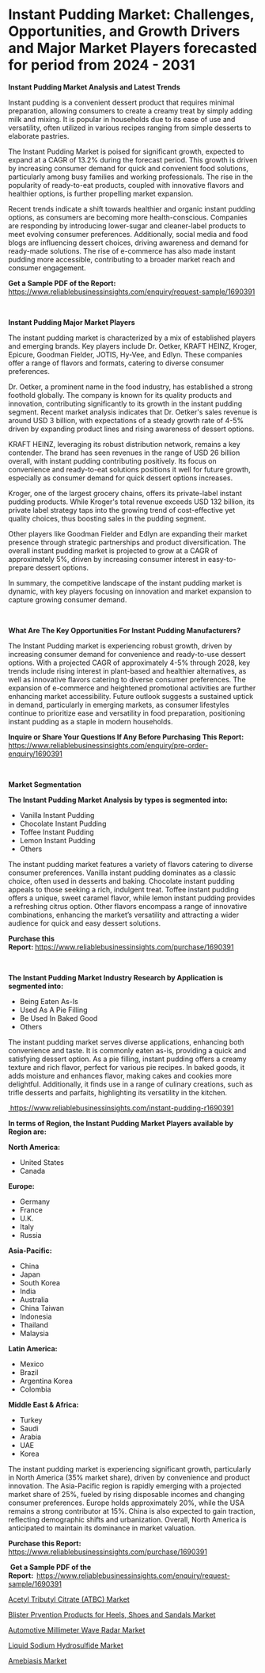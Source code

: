 <p><h1>Instant Pudding Market: Challenges, Opportunities, and Growth Drivers and Major Market Players forecasted for period from 2024 - 2031</h1></p><p><strong>Instant Pudding Market Analysis and Latest Trends</strong></p>
<p><p>Instant pudding is a convenient dessert product that requires minimal preparation, allowing consumers to create a creamy treat by simply adding milk and mixing. It is popular in households due to its ease of use and versatility, often utilized in various recipes ranging from simple desserts to elaborate pastries.</p><p>The Instant Pudding Market is poised for significant growth, expected to expand at a CAGR of 13.2% during the forecast period. This growth is driven by increasing consumer demand for quick and convenient food solutions, particularly among busy families and working professionals. The rise in the popularity of ready-to-eat products, coupled with innovative flavors and healthier options, is further propelling market expansion.</p><p>Recent trends indicate a shift towards healthier and organic instant pudding options, as consumers are becoming more health-conscious. Companies are responding by introducing lower-sugar and cleaner-label products to meet evolving consumer preferences. Additionally, social media and food blogs are influencing dessert choices, driving awareness and demand for ready-made solutions. The rise of e-commerce has also made instant pudding more accessible, contributing to a broader market reach and consumer engagement.</p></p>
<p><strong>Get a Sample PDF of the Report:&nbsp;</strong> <a href="https://www.reliablebusinessinsights.com/enquiry/request-sample/1690391?utm_campaign=1135&utm_medium=2&utm_source=Github&utm_content=ia&utm_term=17102024&utm_id=instant-pudding">https://www.reliablebusinessinsights.com/enquiry/request-sample/1690391</a></p>
<p>&nbsp;</p>
<p><strong>Instant Pudding Major Market Players</strong></p>
<p><p>The instant pudding market is characterized by a mix of established players and emerging brands. Key players include Dr. Oetker, KRAFT HEINZ, Kroger, Epicure, Goodman Fielder, JOTIS, Hy-Vee, and Edlyn. These companies offer a range of flavors and formats, catering to diverse consumer preferences.</p><p>Dr. Oetker, a prominent name in the food industry, has established a strong foothold globally. The company is known for its quality products and innovation, contributing significantly to its growth in the instant pudding segment. Recent market analysis indicates that Dr. Oetker's sales revenue is around USD 3 billion, with expectations of a steady growth rate of 4-5% driven by expanding product lines and rising awareness of dessert options.</p><p>KRAFT HEINZ, leveraging its robust distribution network, remains a key contender. The brand has seen revenues in the range of USD 26 billion overall, with instant pudding contributing positively. Its focus on convenience and ready-to-eat solutions positions it well for future growth, especially as consumer demand for quick dessert options increases.</p><p>Kroger, one of the largest grocery chains, offers its private-label instant pudding products. While Kroger's total revenue exceeds USD 132 billion, its private label strategy taps into the growing trend of cost-effective yet quality choices, thus boosting sales in the pudding segment.</p><p>Other players like Goodman Fielder and Edlyn are expanding their market presence through strategic partnerships and product diversification. The overall instant pudding market is projected to grow at a CAGR of approximately 5%, driven by increasing consumer interest in easy-to-prepare dessert options.</p><p>In summary, the competitive landscape of the instant pudding market is dynamic, with key players focusing on innovation and market expansion to capture growing consumer demand.</p></p>
<p>&nbsp;</p>
<p><strong>What Are The Key Opportunities For Instant Pudding Manufacturers?</strong></p>
<p><p>The Instant Pudding market is experiencing robust growth, driven by increasing consumer demand for convenience and ready-to-use dessert options. With a projected CAGR of approximately 4-5% through 2028, key trends include rising interest in plant-based and healthier alternatives, as well as innovative flavors catering to diverse consumer preferences. The expansion of e-commerce and heightened promotional activities are further enhancing market accessibility. Future outlook suggests a sustained uptick in demand, particularly in emerging markets, as consumer lifestyles continue to prioritize ease and versatility in food preparation, positioning instant pudding as a staple in modern households.</p></p>
<p><strong>Inquire or Share Your Questions If Any Before Purchasing This Report:</strong> <a href="https://www.reliablebusinessinsights.com/enquiry/pre-order-enquiry/1690391?utm_campaign=1135&utm_medium=2&utm_source=Github&utm_content=ia&utm_term=17102024&utm_id=instant-pudding">https://www.reliablebusinessinsights.com/enquiry/pre-order-enquiry/1690391</a></p>
<p>&nbsp;</p>
<p><strong>Market Segmentation</strong></p>
<p><strong>The Instant Pudding Market Analysis by types is segmented into:</strong></p>
<p><ul><li>Vanilla Instant Pudding</li><li>Chocolate Instant Pudding</li><li>Toffee Instant Pudding</li><li>Lemon Instant Pudding</li><li>Others</li></ul></p>
<p><p>The instant pudding market features a variety of flavors catering to diverse consumer preferences. Vanilla instant pudding dominates as a classic choice, often used in desserts and baking. Chocolate instant pudding appeals to those seeking a rich, indulgent treat. Toffee instant pudding offers a unique, sweet caramel flavor, while lemon instant pudding provides a refreshing citrus option. Other flavors encompass a range of innovative combinations, enhancing the market’s versatility and attracting a wider audience for quick and easy dessert solutions.</p></p>
<p><strong>Purchase this Report:&nbsp;</strong><a href="https://www.reliablebusinessinsights.com/purchase/1690391?utm_campaign=1135&utm_medium=2&utm_source=Github&utm_content=ia&utm_term=17102024&utm_id=instant-pudding">https://www.reliablebusinessinsights.com/purchase/1690391</a></p>
<p>&nbsp;</p>
<p><strong>The Instant Pudding Market Industry Research by Application is segmented into:</strong></p>
<p><ul><li>Being Eaten As-Is</li><li>Used As A Pie Filling</li><li>Be Used In Baked Good</li><li>Others</li></ul></p>
<p><p>The instant pudding market serves diverse applications, enhancing both convenience and taste. It is commonly eaten as-is, providing a quick and satisfying dessert option. As a pie filling, instant pudding offers a creamy texture and rich flavor, perfect for various pie recipes. In baked goods, it adds moisture and enhances flavor, making cakes and cookies more delightful. Additionally, it finds use in a range of culinary creations, such as trifle desserts and parfaits, highlighting its versatility in the kitchen.</p></p>
<p><a href="https://www.reliablebusinessinsights.com/instant-pudding-r1690391?utm_campaign=1135&utm_medium=2&utm_source=Github&utm_content=ia&utm_term=17102024&utm_id=instant-pudding">&nbsp;https://www.reliablebusinessinsights.com/instant-pudding-r1690391</a></p>
<p><strong>In terms of Region, the Instant Pudding Market Players available by Region are:</strong></p>
<p>
    <p> <strong> North America: </strong>
        <ul>
            <li>United States</li>
            <li>Canada</li>
        </ul>
        </p> 
    <p> <strong> Europe: </strong>
        <ul>
            <li>Germany</li>
            <li>France</li>
            <li>U.K.</li>
            <li>Italy</li>
            <li>Russia</li>
        </ul>
        </p> 
    <p> <strong> Asia-Pacific: </strong>
        <ul>
            <li>China</li>
            <li>Japan</li>
            <li>South Korea</li>
            <li>India</li>
            <li>Australia</li>
            <li>China Taiwan</li>
            <li>Indonesia</li>
            <li>Thailand</li>
            <li>Malaysia</li>
        </ul>
        </p> 
    <p> <strong> Latin America: </strong>
        <ul>
            <li>Mexico</li>
            <li>Brazil</li>
            <li>Argentina Korea</li>
            <li>Colombia</li>
        </ul>
        </p> 
    <p> <strong> Middle East & Africa: </strong>
        <ul>
            <li>Turkey</li>
            <li>Saudi</li>
            <li>Arabia</li>
            <li>UAE</li>
            <li>Korea</li>
        </ul>
    </p>
    </p>
<p><p>The instant pudding market is experiencing significant growth, particularly in North America (35% market share), driven by convenience and product innovation. The Asia-Pacific region is rapidly emerging with a projected market share of 25%, fueled by rising disposable incomes and changing consumer preferences. Europe holds approximately 20%, while the USA remains a strong contributor at 15%. China is also expected to gain traction, reflecting demographic shifts and urbanization. Overall, North America is anticipated to maintain its dominance in market valuation.</p></p>
<p><strong>Purchase this Report: </strong><a href="https://www.reliablebusinessinsights.com/purchase/1690391?utm_campaign=1135&utm_medium=2&utm_source=Github&utm_content=ia&utm_term=17102024&utm_id=instant-pudding">https://www.reliablebusinessinsights.com/purchase/1690391</a></p>
<p>&nbsp;<strong>Get a Sample PDF of the Report:&nbsp;&nbsp;</strong><a href="https://www.reliablebusinessinsights.com/enquiry/request-sample/1690391?utm_campaign=1135&utm_medium=2&utm_source=Github&utm_content=ia&utm_term=17102024&utm_id=instant-pudding">https://www.reliablebusinessinsights.com/enquiry/request-sample/1690391</a></p>
<p><strong></strong></p>
<p><p><a href="https://www.linkedin.com/pulse/surfing-acetyl-tributyl-citrate-atbc-wave-riding-market-currents-uk31f?utm_campaign=1135&utm_medium=2&utm_source=Github&utm_content=ia&utm_term=17102024&utm_id=instant-pudding">Acetyl Tributyl Citrate (ATBC) Market</a></p><p><a href="https://github.com/delmasportse2/Market-Research-Report-List-1/blob/main/blister-prvention-products-for-heels-shoes-and-sandals-market.md?utm_campaign=1135&utm_medium=2&utm_source=Github&utm_content=ia&utm_term=17102024&utm_id=instant-pudding">Blister Prvention Products for Heels, Shoes and Sandals Market</a></p><p><a href="https://issuu.com/reportprime-2/docs/automotive-millimeter-wave-radar-ma_76945bb21457b3?utm_campaign=1135&utm_medium=2&utm_source=Github&utm_content=ia&utm_term=17102024&utm_id=instant-pudding">Automotive Millimeter Wave Radar Market</a></p><p><a href="https://www.linkedin.com/pulse/consumer-behavior-shifts-liquid-sodium-hydrosulfide-market-demand-o1d9f?utm_campaign=1135&utm_medium=2&utm_source=Github&utm_content=ia&utm_term=17102024&utm_id=instant-pudding">Liquid Sodium Hydrosulfide Market</a></p><p><a href="https://github.com/baldonopiturbeu/Market-Research-Report-List-1/blob/main/amebiasis-market.md?utm_campaign=1135&utm_medium=2&utm_source=Github&utm_content=ia&utm_term=17102024&utm_id=instant-pudding">Amebiasis Market</a></p></p>